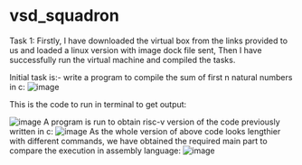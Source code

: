 # vsd_squadron
Task 1:
Firstly, I have downloaded the virtual box from the links provided to us and
loaded a linux version with image dock file sent, Then I have successfully run the
virtual machine and compiled the tasks.

Initial task is:-
write a program to compile the sum of first n natural numbers in c:
![image](https://github.com/user-attachments/assets/c5c65959-0f66-48b3-8686-d626c63d6d2d)


This is the code to run in terminal to get output:


![image](https://github.com/user-attachments/assets/585bdb20-4a84-4035-96f0-5ae9cf118860)
A program is run to obtain risc-v version of the code previously written in c:
![image](https://github.com/user-attachments/assets/0b427fd7-fe17-4364-9877-717b4eaffc7d)
As the whole version of above code looks lengthier with different commands, we have obtained the required main 
part to compare the execution in assembly language:
![image](https://github.com/user-attachments/assets/80d83b9f-0b93-4e43-b54b-99883b257855)

